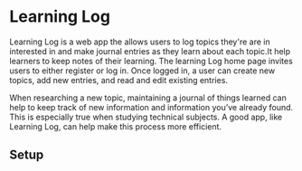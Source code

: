 # Learning Log

Learning Log is a web app the allows users to log topics they're are in interested in and make journal entries as they learn about each topic.It help learners to keep notes of their learning. The learning Log home page invites users to either register or log in. Once logged in, a user can create new topics, add new entries, and read and edit existing entries.

When researching a new topic, maintaining a journal of things learned can help to keep track of new information and information you’ve already found. This is especially true when studying technical subjects. A good app, like Learning Log, can help make this process more efficient.

## Setup



